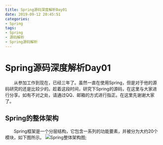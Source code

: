 ```yaml
---
title: Spring源码深度解析Day01
date: 2019-09-12 20:45:51
categories:
- Spring
tags:
- Spring
- 源码解析
- Spring源码解析
---
```

# Spring源码深度解析Day01
&emsp;&emsp;从参加工作到现在，已经三年了。虽然一直在使用Spring，但是对于他的源码研究的还是比较少的。趁着这段时间，研究下Spring的源码，在这里与大家进行分享。如有不对之处，请通过QQ、邮箱的方式进行指正。在这里先谢谢大家了。
## Spring的整体架构
&emsp;&emsp;Spring框架是一个分层结构，它包含一系列的功能要素，并被分为大约20个模块，如下图所示。
![Spring整体架构图](../../../../../../img/SpringSourceCodeDepthResolve/Day01/img01.png);